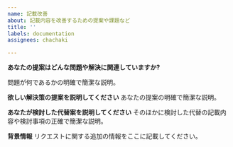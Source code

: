```yaml
---
name: 記載改善
about: 記載内容を改善するための提案や課題など
title: ''
labels: documentation
assignees: chachaki

---
```



**あなたの提案はどんな問題や解決に関連していますか?**

問題が何であるかの明確で簡潔な説明。

**欲しい解決策の提案を説明してください**
あなたの提案の明確で簡潔な説明。

**あなたが検討した代替案を説明してください**
そのほかに検討した代替の記載内容や検討事項の正確で簡潔な説明。

**背景情報**
リクエストに関する追加の情報をここに記載してください。
